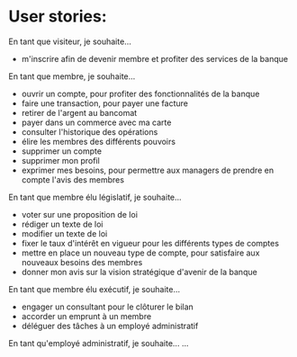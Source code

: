 # User stories:

En tant que visiteur, je souhaite...
* m'inscrire afin de devenir membre et profiter des services de la banque

En tant que membre, je souhaite...
* ouvrir un compte, pour profiter des fonctionnalités de la banque
* faire une transaction, pour payer une facture
* retirer de l'argent au bancomat
* payer dans un commerce avec ma carte
* consulter l'historique des opérations
* élire les membres des différents pouvoirs
* supprimer un compte
* supprimer mon profil
* exprimer mes besoins, pour permettre aux managers de prendre en compte l'avis des membres

En tant que membre élu législatif, je souhaite...
* voter sur une proposition de loi
* rédiger un texte de loi
* modifier un texte de loi
* fixer le taux d'intérêt en vigueur pour les différents types de comptes
* mettre en place un nouveau type de compte, pour satisfaire aux nouveaux besoins des membres
* donner mon avis sur la vision stratégique d'avenir de la banque

En tant que membre élu exécutif, je souhaite...
* engager un consultant pour le clôturer le bilan
* accorder un emprunt à un membre
* déléguer des tâches à un employé administratif

En tant qu'employé administratif, je souhaite...
    ...
